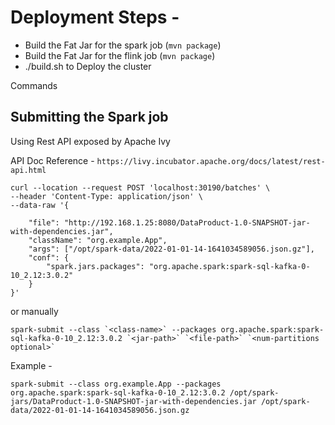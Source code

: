 # Deployment Steps - 
- Build the Fat Jar for the spark job (`mvn package`)
- Build the Fat Jar for the flink job (`mvn package`)
- ./build.sh to Deploy the cluster

Commands


## Submitting the Spark job

Using Rest API exposed by Apache Ivy

API Doc Reference - `https://livy.incubator.apache.org/docs/latest/rest-api.html`

```
curl --location --request POST 'localhost:30190/batches' \
--header 'Content-Type: application/json' \
--data-raw '{

    "file": "http://192.168.1.25:8080/DataProduct-1.0-SNAPSHOT-jar-with-dependencies.jar",
    "className": "org.example.App",
    "args": ["/opt/spark-data/2022-01-01-14-1641034589056.json.gz"],
    "conf": {
        "spark.jars.packages": "org.apache.spark:spark-sql-kafka-0-10_2.12:3.0.2"
    }
}'
```
or manually

```
spark-submit --class `<class-name>` --packages org.apache.spark:spark-sql-kafka-0-10_2.12:3.0.2 `<jar-path>` `<file-path>` `<num-partitions optional>`
```

Example - 

```
spark-submit --class org.example.App --packages org.apache.spark:spark-sql-kafka-0-10_2.12:3.0.2 /opt/spark-jars/DataProduct-1.0-SNAPSHOT-jar-with-dependencies.jar /opt/spark-data/2022-01-01-14-1641034589056.json.gz
```